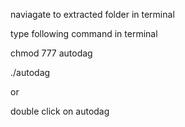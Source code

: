 naviagate to extracted folder in terminal

type following command in terminal

chmod 777 autodag

./autodag

or

double click on autodag

